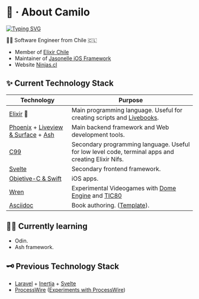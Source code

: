 
# 🥷 · About Camilo

[![Typing SVG](https://readme-typing-svg.herokuapp.com?font=Fira+Code&size=19&pause=1000&color=9027F7&width=435&lines=Camilo+%7C%3E+Elixir+%7C%3E+Software+Engineer)](https://git.io/typing-svg)

🧑‍💻 Software Engineer from Chile 🇨🇱

- Member of [Elixir Chile](https://elixircl.github.io)
- Maintainer of [Jasonelle iOS Framework](https://jasonelle.com)
- Website [Ninjas.cl](https://ninjas.cl)

## ✨ Current Technology Stack

|Technology|Purpose|
|---|---|
|[Elixir](https://elixir-lang.org/) 🎉 | Main programming language. Useful for creating scripts and [Livebooks](https://livebook.dev/).
|[Phoenix](https://www.phoenixframework.org/) + [Liveview & Surface](https://surface-ui.org/) + [Ash](https://ash-hq.org/) | Main backend framework and Web development tools.
|[C99](https://en.wikipedia.org/wiki/C99) | Secondary programming language. Useful for low level code, terminal apps and creating Elixir Nifs.
|[Svelte](https://svelte.dev/) | Secondary frontend framework.
|[Objetive-C & Swift](https://www.swift.org/) | iOS apps.
|[Wren](https://wren.io/) | Experimental Videogames with [Dome Engine](https://domeengine.com) and [TIC80](http://tic80.com/)
|[Asciidoc](https://asciidoctor.org/) | Book authoring. ([Template](https://github.com/NinjasCL/asciidoc-book-template/)).

## 👨‍🎓 Currently learning

- Odin.
- Ash framework.

## 🗝️ Previous Technology Stack

- [Laravel](https://laravel.com/) + [Inertia](https://inertiajs.com/) + [Svelte](https://svelte.dev/)
- [ProcessWire](https://processwire.com/) ([Experiments with ProcessWire](https://github.com/joyofpw/))
